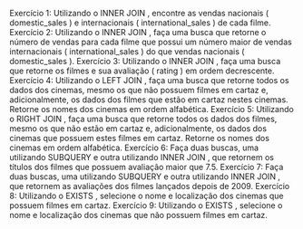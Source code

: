 Exercício 1: Utilizando o INNER JOIN , encontre as vendas nacionais ( domestic_sales ) e internacionais ( international_sales ) de cada filme.
Exercício 2: Utilizando o INNER JOIN , faça uma busca que retorne o número de vendas para cada filme que possui um número maior de vendas internacionais ( international_sales ) do que vendas nacionais ( domestic_sales ).
Exercício 3: Utilizando o INNER JOIN , faça uma busca que retorne os filmes e sua avaliação ( rating ) em ordem decrescente.
Exercício 4: Utilizando o LEFT JOIN , faça uma busca que retorne todos os dados dos cinemas, mesmo os que não possuem filmes em cartaz e, adicionalmente, os dados dos filmes que estão em cartaz nestes cinemas. Retorne os nomes dos cinemas em ordem alfabética.
Exercício 5: Utilizando o RIGHT JOIN , faça uma busca que retorne todos os dados dos filmes, mesmo os que não estão em cartaz e, adicionalmente, os dados dos cinemas que possuem estes filmes em cartaz. Retorne os nomes dos cinemas em ordem alfabética.
Exercício 6: Faça duas buscas, uma utilizando SUBQUERY e outra utilizando INNER JOIN , que retornem os títulos dos filmes que possuem avaliação maior que 7.5.
Exercício 7: Faça duas buscas, uma utilizando SUBQUERY e outra utilizando INNER JOIN , que retornem as avaliações dos filmes lançados depois de 2009.
Exercício 8: Utilizando o EXISTS , selecione o nome e localização dos cinemas que possuem filmes em cartaz.
Exercício 9: Utilizando o EXISTS , selecione o nome e localização dos cinemas que não possuem filmes em cartaz.

